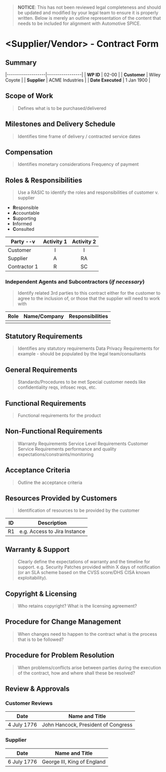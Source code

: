 > **NOTICE**: This has not been reviewed legal completeness and should be
> updated and modified by your legal team to ensure it is properly written.
> Below is merely an outline representation of the content that needs to be
> included for alignment with Automotive SPICE.


# <Supplier/Vendor> - Contract Form

## Summary

|-------------------|-----------------|
| **WP ID**         | 02-00           |
| **Customer**      | Wiley Coyote    |
| **Supplier**      | ACME Industries |
| **Date Executed** | 1 Jan 1900      |

## Scope of Work
> Defines what is to be purchased/delivered

## Milestones and Delivery Schedule
> Identifies time frame of delivery / contracted service dates

## Compensation
> Identifies monetary considerations
> Frequency of payment

## Roles & Responsibilities
> Use a RASIC to identify the roles and responsibilities of customer v.
> supplier

- **R**esponsible
- **A**ccountable
- **S**upporting
- **I**nformed
- **C**onsulted

| Party --v    | Activity 1 | Activity 2 |
|--------------|:----------:|:----------:|
| Customer     | I          | I          |
| Supplier     | A          | RA         |
| Contractor 1 | R          | SC         |

### Independent Agents and Subcontractors (*if necessary*)
> Identify related 3rd parties to this contract either for the customer to
> agree to the inclusion of, or those that the supplier will need to work with

| Role | Name/Company       | Responsibilities |
|------|--------------------|------------------|
|      |                    |                  |

## Statutory Requirements
> Identifies any statutory requirements
> Data Privacy Requirements for example - should be populated by the legal
> team/consultants

## General Requirements
> Standards/Procedures to be met
> Special customer needs like confidentiality reqs, infosec reqs, etc.

## Functional Requirements
> Functional requirements for the product

## Non-Functional Requirements
> Warranty Requirements
> Service Level Requirements
> Customer Service Requirements
> performance and quality expectations/constraints/monitoring

## Acceptance Criteria
> Outline the acceptance criteria

## Resources Provided by Customers
> Identification of resources to be provided by the customer

| ID   | Description                    |
|------|--------------------------------|
| R1   | e.g. Access to Jira Instance   |

## Warranty & Support
> Clearly define the expectations of warranty and the timeline for support.
> e.g. Security Patches provided within X days of notification (or an SLA
> scheme based on the CVSS score/DHS CISA known exploitability).

## Copyright & Licensing
> Who retains copyright? What is the licensing agreement?

## Procedure for Change Management
> When changes need to happen to the contract what is the process that is to be
> followed?

## Procedure for Problem Resolution
> When problems/conflicts arise between parties during the execution of the
> contract, how and where shall these be resolved?

## Review & Approvals

### Customer Reviews
| Date        | Name and Title                      |
|-------------|-------------------------------------|
| 4 July 1776 | John Hancock, President of Congress |

### Supplier
| Date        | Name and Title              |
|-------------|-----------------------------|
| 6 July 1776 | George III, King of England |
